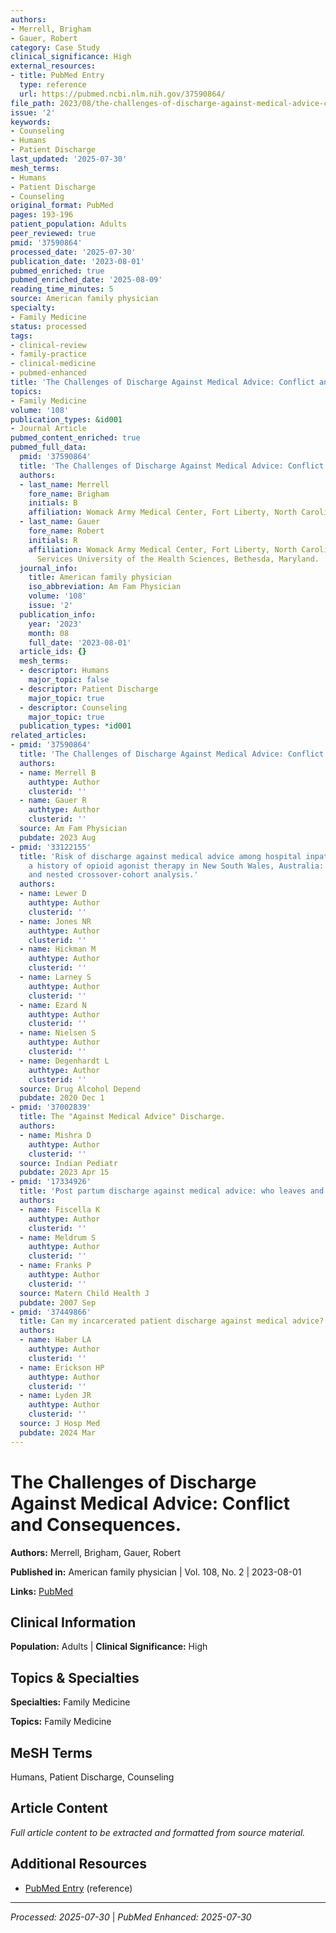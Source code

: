 ```yaml
---
authors:
- Merrell, Brigham
- Gauer, Robert
category: Case Study
clinical_significance: High
external_resources:
- title: PubMed Entry
  type: reference
  url: https://pubmed.ncbi.nlm.nih.gov/37590864/
file_path: 2023/08/the-challenges-of-discharge-against-medical-advice-conflict.md
issue: '2'
keywords:
- Counseling
- Humans
- Patient Discharge
last_updated: '2025-07-30'
mesh_terms:
- Humans
- Patient Discharge
- Counseling
original_format: PubMed
pages: 193-196
patient_population: Adults
peer_reviewed: true
pmid: '37590864'
processed_date: '2025-07-30'
publication_date: '2023-08-01'
pubmed_enriched: true
pubmed_enriched_date: '2025-08-09'
reading_time_minutes: 5
source: American family physician
specialty:
- Family Medicine
status: processed
tags:
- clinical-review
- family-practice
- clinical-medicine
- pubmed-enhanced
title: 'The Challenges of Discharge Against Medical Advice: Conflict and Consequences.'
topics:
- Family Medicine
volume: '108'
publication_types: &id001
- Journal Article
pubmed_content_enriched: true
pubmed_full_data:
  pmid: '37590864'
  title: 'The Challenges of Discharge Against Medical Advice: Conflict and Consequences.'
  authors:
  - last_name: Merrell
    fore_name: Brigham
    initials: B
    affiliation: Womack Army Medical Center, Fort Liberty, North Carolina, and.
  - last_name: Gauer
    fore_name: Robert
    initials: R
    affiliation: Womack Army Medical Center, Fort Liberty, North Carolina, and Uniformed
      Services University of the Health Sciences, Bethesda, Maryland.
  journal_info:
    title: American family physician
    iso_abbreviation: Am Fam Physician
    volume: '108'
    issue: '2'
  publication_info:
    year: '2023'
    month: 08
    full_date: '2023-08-01'
  article_ids: {}
  mesh_terms:
  - descriptor: Humans
    major_topic: false
  - descriptor: Patient Discharge
    major_topic: true
  - descriptor: Counseling
    major_topic: true
  publication_types: *id001
related_articles:
- pmid: '37590864'
  title: 'The Challenges of Discharge Against Medical Advice: Conflict and Consequences.'
  authors:
  - name: Merrell B
    authtype: Author
    clusterid: ''
  - name: Gauer R
    authtype: Author
    clusterid: ''
  source: Am Fam Physician
  pubdate: 2023 Aug
- pmid: '33122155'
  title: 'Risk of discharge against medical advice among hospital inpatients with
    a history of opioid agonist therapy in New South Wales, Australia: A cohort study
    and nested crossover-cohort analysis.'
  authors:
  - name: Lewer D
    authtype: Author
    clusterid: ''
  - name: Jones NR
    authtype: Author
    clusterid: ''
  - name: Hickman M
    authtype: Author
    clusterid: ''
  - name: Larney S
    authtype: Author
    clusterid: ''
  - name: Ezard N
    authtype: Author
    clusterid: ''
  - name: Nielsen S
    authtype: Author
    clusterid: ''
  - name: Degenhardt L
    authtype: Author
    clusterid: ''
  source: Drug Alcohol Depend
  pubdate: 2020 Dec 1
- pmid: '37002839'
  title: The "Against Medical Advice" Discharge.
  authors:
  - name: Mishra D
    authtype: Author
    clusterid: ''
  source: Indian Pediatr
  pubdate: 2023 Apr 15
- pmid: '17334926'
  title: 'Post partum discharge against medical advice: who leaves and does it matter?'
  authors:
  - name: Fiscella K
    authtype: Author
    clusterid: ''
  - name: Meldrum S
    authtype: Author
    clusterid: ''
  - name: Franks P
    authtype: Author
    clusterid: ''
  source: Matern Child Health J
  pubdate: 2007 Sep
- pmid: '37449866'
  title: Can my incarcerated patient discharge against medical advice?
  authors:
  - name: Haber LA
    authtype: Author
    clusterid: ''
  - name: Erickson HP
    authtype: Author
    clusterid: ''
  - name: Lyden JR
    authtype: Author
    clusterid: ''
  source: J Hosp Med
  pubdate: 2024 Mar
---
```


# The Challenges of Discharge Against Medical Advice: Conflict and Consequences.

**Authors:** Merrell, Brigham, Gauer, Robert

**Published in:** American family physician | Vol. 108, No. 2 | 2023-08-01

**Links:** [PubMed](https://pubmed.ncbi.nlm.nih.gov/37590864/)

## Clinical Information

**Population:** Adults | **Clinical Significance:** High

## Topics & Specialties

**Specialties:** Family Medicine

**Topics:** Family Medicine

## MeSH Terms

Humans, Patient Discharge, Counseling

## Article Content

*Full article content to be extracted and formatted from source material.*

## Additional Resources

- [PubMed Entry](https://pubmed.ncbi.nlm.nih.gov/37590864/) (reference)

---

*Processed: 2025-07-30* | *PubMed Enhanced: 2025-07-30*
